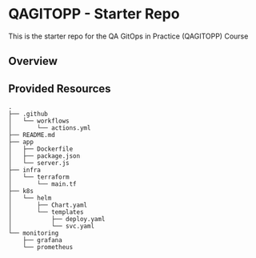 # QAGITOPP - Starter Repo
This is the starter repo for the QA GitOps in Practice (QAGITOPP) Course

## Overview

## Provided Resources
```
.  
├── .github  
│   └── workflows  
│       └── actions.yml  
├── README.md  
├── app  
│   ├── Dockerfile  
│   ├── package.json  
│   └── server.js  
├── infra  
│   └── terraform  
│       └── main.tf  
├── k8s  
│   └── helm  
│       ├── Chart.yaml  
│       └── templates  
│           ├── deploy.yaml  
│           └── svc.yaml  
└── monitoring  
    ├── grafana  
    └── prometheus
```  
